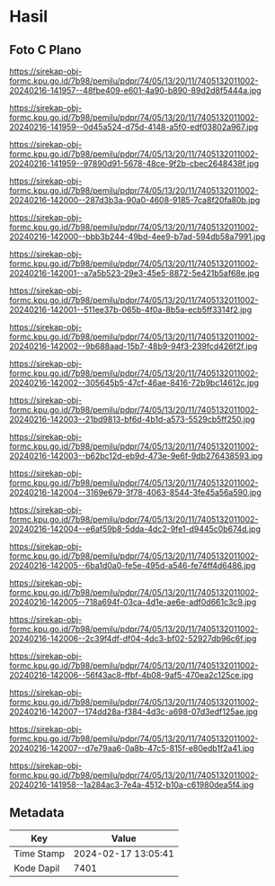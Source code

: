 # Hasil

## Foto C Plano

https://sirekap-obj-formc.kpu.go.id/7b98/pemilu/pdpr/74/05/13/20/11/7405132011002-20240216-141957--48fbe409-e601-4a90-b890-89d2d8f5444a.jpg

https://sirekap-obj-formc.kpu.go.id/7b98/pemilu/pdpr/74/05/13/20/11/7405132011002-20240216-141959--0d45a524-d75d-4148-a5f0-edf03802a967.jpg

https://sirekap-obj-formc.kpu.go.id/7b98/pemilu/pdpr/74/05/13/20/11/7405132011002-20240216-141959--97890d91-5678-48ce-9f2b-cbec2648438f.jpg

https://sirekap-obj-formc.kpu.go.id/7b98/pemilu/pdpr/74/05/13/20/11/7405132011002-20240216-142000--287d3b3a-90a0-4608-9185-7ca8f20fa80b.jpg

https://sirekap-obj-formc.kpu.go.id/7b98/pemilu/pdpr/74/05/13/20/11/7405132011002-20240216-142000--bbb3b244-49bd-4ee9-b7ad-594db58a7991.jpg

https://sirekap-obj-formc.kpu.go.id/7b98/pemilu/pdpr/74/05/13/20/11/7405132011002-20240216-142001--a7a5b523-29e3-45e5-8872-5e421b5af68e.jpg

https://sirekap-obj-formc.kpu.go.id/7b98/pemilu/pdpr/74/05/13/20/11/7405132011002-20240216-142001--511ee37b-065b-4f0a-8b5a-ecb5ff3314f2.jpg

https://sirekap-obj-formc.kpu.go.id/7b98/pemilu/pdpr/74/05/13/20/11/7405132011002-20240216-142002--9b688aad-15b7-48b9-94f3-239fcd426f2f.jpg

https://sirekap-obj-formc.kpu.go.id/7b98/pemilu/pdpr/74/05/13/20/11/7405132011002-20240216-142002--305645b5-47cf-46ae-8416-72b9bc14612c.jpg

https://sirekap-obj-formc.kpu.go.id/7b98/pemilu/pdpr/74/05/13/20/11/7405132011002-20240216-142003--21bd9813-bf6d-4b1d-a573-5529cb5ff250.jpg

https://sirekap-obj-formc.kpu.go.id/7b98/pemilu/pdpr/74/05/13/20/11/7405132011002-20240216-142003--b62bc12d-eb9d-473e-9e6f-9db276438593.jpg

https://sirekap-obj-formc.kpu.go.id/7b98/pemilu/pdpr/74/05/13/20/11/7405132011002-20240216-142004--3169e679-3f78-4063-8544-3fe45a56a590.jpg

https://sirekap-obj-formc.kpu.go.id/7b98/pemilu/pdpr/74/05/13/20/11/7405132011002-20240216-142004--e6af59b8-5dda-4dc2-9fe1-d9445c0b674d.jpg

https://sirekap-obj-formc.kpu.go.id/7b98/pemilu/pdpr/74/05/13/20/11/7405132011002-20240216-142005--6ba1d0a0-fe5e-495d-a546-fe74ff4d6486.jpg

https://sirekap-obj-formc.kpu.go.id/7b98/pemilu/pdpr/74/05/13/20/11/7405132011002-20240216-142005--718a694f-03ca-4d1e-ae6e-adf0d661c3c9.jpg

https://sirekap-obj-formc.kpu.go.id/7b98/pemilu/pdpr/74/05/13/20/11/7405132011002-20240216-142006--2c39f4df-df04-4dc3-bf02-52927db96c6f.jpg

https://sirekap-obj-formc.kpu.go.id/7b98/pemilu/pdpr/74/05/13/20/11/7405132011002-20240216-142006--56f43ac8-ffbf-4b08-9af5-470ea2c125ce.jpg

https://sirekap-obj-formc.kpu.go.id/7b98/pemilu/pdpr/74/05/13/20/11/7405132011002-20240216-142007--174dd28a-f384-4d3c-a698-07d3edf125ae.jpg

https://sirekap-obj-formc.kpu.go.id/7b98/pemilu/pdpr/74/05/13/20/11/7405132011002-20240216-142007--d7e79aa6-0a8b-47c5-815f-e80edb1f2a41.jpg

https://sirekap-obj-formc.kpu.go.id/7b98/pemilu/pdpr/74/05/13/20/11/7405132011002-20240216-141958--1a284ac3-7e4a-4512-b10a-c61980dea5f4.jpg


## Metadata

| Key        | Value               |
| ---------- | ------------------- |
| Time Stamp | 2024-02-17 13:05:41 |
| Kode Dapil | 7401                |



